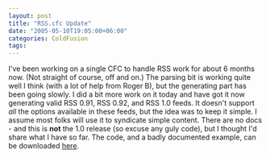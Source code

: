 ```yaml
---
layout: post
title: "RSS.cfc Update"
date: "2005-05-10T19:05:00+06:00"
categories: ColdFusion 
tags: 
---
```


I've been working on a single CFC to handle RSS work for about 6 months now. (Not straight of course, off and on.) The parsing bit is working quite well I think (with a lot of help from Roger B), but the generating part has been going slowly. I did a bit more work on it today and have got it now generating valid RSS 0.91, RSS 0.92, and RSS 1.0 feeds. It doesn't support <i>all</i> the options available in these feeds, but the idea was to keep it simple. I assume most folks will use it to syndicate simple content. There are no docs - and this is <b>not</b> the 1.0 release (so excuse any guly code), but I thought I'd share what I have so far. The code, and a badly documented example, can be downloaded <a href="http://ray.camdenfamily.com/downloads/rss.zip">here</a>.